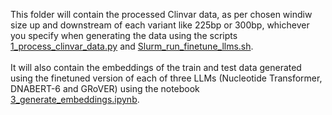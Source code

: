 This folder will contain the processed Clinvar data, as per chosen windiw size up and downstream of each variant like 225bp or 300bp, whichever you specify when generating the data using the scripts [1_process_clinvar_data.py](../1_process_clinvar_data.py) and [Slurm_run_finetune_llms.sh](../Slurm_run_finetune_llms.sh).<br><br>
It will also contain the embeddings of the train and test data generated using the finetuned version of each of three LLMs (Nucleotide Transformer, DNABERT-6 and GRoVER) using the notebook [3_generate_embeddings.ipynb](../3_generate_embeddings.ipynb).
